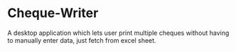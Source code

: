 # Cheque-Writer
A desktop application which lets user print multiple cheques without having to manually enter data, just fetch from excel sheet.
